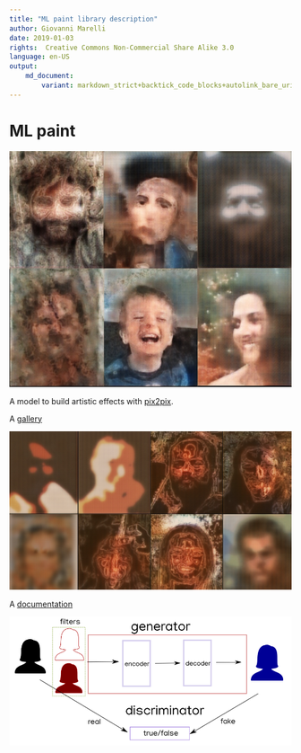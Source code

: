 ```yaml
---
title: "ML paint library description"
author: Giovanni Marelli
date: 2019-01-03
rights:  Creative Commons Non-Commercial Share Alike 3.0
language: en-US
output: 
	md_document:
		variant: markdown_strict+backtick_code_blocks+autolink_bare_uris+markdown_github
---
```


# ML paint

![gen_ref](f/gen_cover.jpg "generative cover")

A model to build artistic effects with [pix2pix](https://learnopencv.com/paired-image-to-image-translation-pix2pix/). 

A [gallery](https://intertino.it/viaggi/p/ai_gen.hmtl)

![gen_ref](f/gen_output.png "generative cover")

A [documentation](https://intertino.it/spiega/generative.html)

![gen_ref](f/model_exp.png "generative cover")

